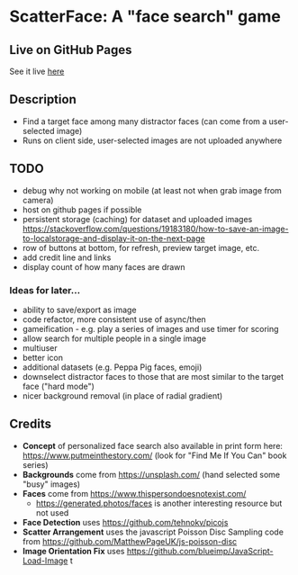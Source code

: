 # ScatterFace: A "face search" game

## Live on GitHub Pages

See it live [here](https://eguendelman.github.io/scatterface/)

## Description

* Find a target face among many distractor faces (can come from a user-selected image)
* Runs on client side, user-selected images are not uploaded anywhere

## TODO

* debug why not working on mobile (at least not when grab image from camera)
* host on github pages if possible
* persistent storage (caching) for dataset and uploaded images
    https://stackoverflow.com/questions/19183180/how-to-save-an-image-to-localstorage-and-display-it-on-the-next-page
* row of buttons at bottom, for refresh, preview target image, etc.
* add credit line and links
* display count of how many faces are drawn

### Ideas for later...

* ability to save/export as image
* code refactor, more consistent use of async/then
* gameification - e.g. play a series of images and use timer for scoring
* allow search for multiple people in a single image
* multiuser
* better icon
* additional datasets (e.g. Peppa Pig faces, emoji)
* downselect distractor faces to those that are most similar to the target face ("hard mode")
* nicer background removal (in place of radial gradient)

## Credits

* **Concept** of personalized face search also available in print form here: https://www.putmeinthestory.com/ (look for "Find Me If You Can" book series)
* **Backgrounds** come from https://unsplash.com/ (hand selected some "busy" images)
* **Faces** come from https://www.thispersondoesnotexist.com/
  * https://generated.photos/faces is another interesting resource but not used
* **Face Detection** uses https://github.com/tehnokv/picojs
* **Scatter Arrangement** uses the javascript Poisson Disc Sampling code from https://github.com/MatthewPageUK/js-poisson-disc
* **Image Orientation Fix** uses https://github.com/blueimp/JavaScript-Load-Image t
